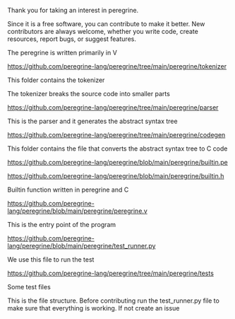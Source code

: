 Thank you for taking an interest in peregrine. 

Since it is a free software, you can contribute to make it better. New contributors are always welcome, whether you write code, create resources, report bugs, or suggest features.

The peregrine is written primarily in V

https://github.com/peregrine-lang/peregrine/tree/main/peregrine/tokenizer

This folder contains the tokenizer

The tokenizer breaks the source code into smaller parts

https://github.com/peregrine-lang/peregrine/tree/main/peregrine/parser

This is the parser and it generates the abstract syntax tree

https://github.com/peregrine-lang/peregrine/tree/main/peregrine/codegen

This folder contains the file that converts the abstract syntax tree to C code 

https://github.com/peregrine-lang/peregrine/blob/main/peregrine/builtin.pe

https://github.com/peregrine-lang/peregrine/blob/main/peregrine/builtin.h

Builtin function written in peregrine and C

https://github.com/peregrine-lang/peregrine/blob/main/peregrine/peregrine.v

This is the entry point of the program

https://github.com/peregrine-lang/peregrine/blob/main/peregrine/test_runner.py

We use this file to run the test

https://github.com/peregrine-lang/peregrine/tree/main/peregrine/tests

Some test files

This is the file structure. Before contributing run the test_runner.py file to make sure that everything is working. If not create an issue
